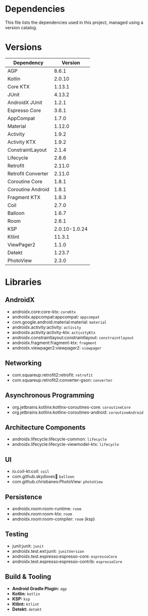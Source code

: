 # Dependencies

This file lists the dependencies used in this project, managed using a version catalog.

# Versions

| Dependency         | Version       |
|--------------------|---------------|
| AGP                | 8.6.1         |
| Kotlin             | 2.0.10        |
| Core KTX           | 1.13.1        |
| JUnit              | 4.13.2        |
| AndroidX JUnit     | 1.2.1         |
| Espresso Core      | 3.6.1         |
| AppCompat          | 1.7.0         |
| Material           | 1.12.0        |
| Activity           | 1.9.2         |
| Activity KTX       | 1.9.2         |
| ConstraintLayout   | 2.1.4         |
| Lifecycle          | 2.8.6         |
| Retrofit           | 2.11.0        |
| Retrofit Converter | 2.11.0        |
| Coroutine Core     | 1.8.1         |
| Coroutine Android  | 1.8.1         |
| Fragment KTX       | 1.8.3         |
| Coil               | 2.7.0         |
| Balloon            | 1.6.7         |
| Room               | 2.6.1         |
| KSP                | 2.0.10-1.0.24 |
| Ktlint             | 11.3.1        |
| ViewPager2         | 1.1.0         |
| Detekt             | 1.23.7        |
| PhotoView          | 2.3.0         |

# Libraries 

## AndroidX

* androidx.core:core-ktx: `coreKtx`
* androidx.appcompat:appcompat: `appcompat`
* com.google.android.material:material: `material`
* androidx.activity:activity: `activity`
* androidx.activity:activity-ktx: `activityKtx`
* androidx.constraintlayout:constraintlayout: `constraintlayout`
* androidx.fragment:fragment-ktx: `fragment`
* androidx.viewpager2:viewpager2: `viewpager`


## Networking

* com.squareup.retrofit2:retrofit: `retrofit`
* com.squareup.retrofit2:converter-gson: `converter`

## Asynchronous Programming

* org.jetbrains.kotlinx:kotlinx-coroutines-core: `coroutineCore`
* org.jetbrains.kotlinx:kotlinx-coroutines-android: `coroutineAndroid`

## Architecture Components

* androidx.lifecycle:lifecycle-common: `lifecycle`
* androidx.lifecycle:lifecycle-viewmodel-ktx: `lifecycle`

## UI

* io.coil-kt:coil: `coil`
* com.github.skydoves:balloon: `balloon`
* com.github.chrisbanes:PhotoView: `photoView`

## Persistence

* androidx.room:room-runtime: `room`
* androidx.room:room-ktx: `room`
* androidx.room:room-compiler: `room` (ksp)


## Testing

* junit:junit: `junit`
* androidx.test.ext:junit: `junitVersion`
* androidx.test.espresso:espresso-core: `espressoCore`
* androidx.test.espresso:espresso-contrib: `espressoCore`


## Build & Tooling

* **Android Gradle Plugin:** `agp`
* **Kotlin:** `kotlin`
* **KSP:** `ksp`
* **Ktlint:** `ktlint`
* **Detekt:** `detekt`

